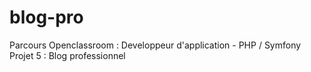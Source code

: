 # blog-pro
Parcours Openclassroom : Developpeur d'application - PHP / Symfony
Projet 5 : Blog professionnel
